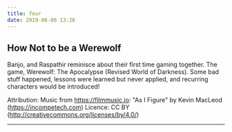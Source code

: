 ```yaml
---
title: four
date: 2019-06-06 13:26
---
```


## How Not to be a Werewolf 
Banjo, and Raspathir reminisce about their first time gaming together.  The game, Werewolf: The Apocalypse (Revised World of Darkness).  Some bad stuff happened, lessons were learned but never applied, and recurring characters would be introduced!

Attribution:
Music from https://filmmusic.io:
"As I Figure" by Kevin MacLeod (https://incompetech.com)
Licence: CC BY (http://creativecommons.org/licenses/by/4.0/)

***
